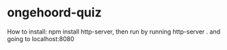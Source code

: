 # ongehoord-quiz
How to install: npm install http-server, then run by running http-server . and going to localhost:8080